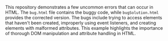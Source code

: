 This repository demonstrates a few uncommon errors that can occur in HTML.  The `bug.html` file contains the buggy code, while `bugSolution.html` provides the corrected version.  The bugs include trying to access elements that haven't been created, improperly using event listeners, and creating elements with malformed attributes. This example highlights the importance of thorough DOM manipulation and attribute handling in HTML.